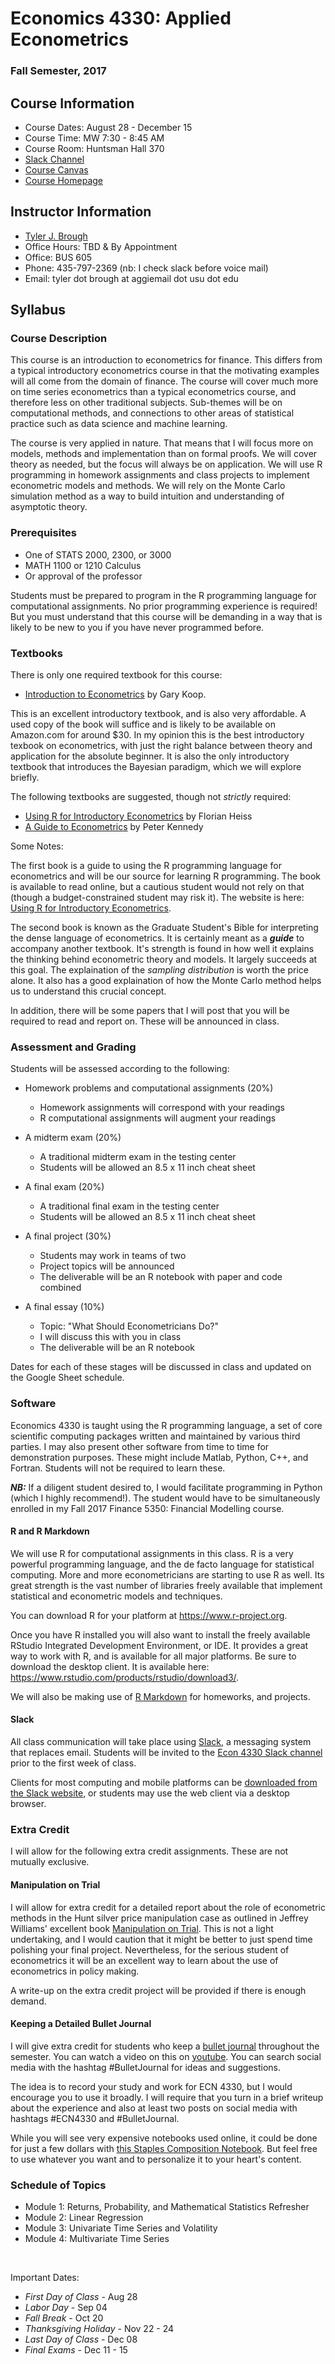 # Economics 4330: Applied Econometrics

### Fall Semester, 2017

## Course Information

- Course Dates: August 28 - December 15
- Course Time: MW 7:30 - 8:45 AM
- Course Room: Huntsman Hall 370
- [Slack Channel](https://ecn4330.slack.com)
- [Course Canvas](https://usu.instructure.com/courses/468350)
- [Course Homepage](https:/broughtj.github.com/Ecn4330)

## Instructor Information

- [Tyler J. Brough](http://tylerbrough.com)
- Office Hours: TBD & By Appointment
- Office: BUS 605
- Phone: 435-797-2369 (nb: I check slack before voice mail)
- Email: tyler dot brough at aggiemail dot usu dot edu

## Syllabus

### Course Description

This course is an introduction to econometrics for finance. This differs from a typical introductory econometrics course in that the motivating examples
will all come from the domain of finance. The course will cover much more on time series econometrics than a typical econometrics course, and therefore
less on other traditional subjects. Sub-themes will be on computational methods, and connections to other areas of statistical practice such as data
science and machine learning.

The course is very applied in nature. That means that I will focus more on models, methods and implementation than on formal proofs. We will cover theory
as needed, but the focus will always be on application. We will use R programming in homework assignments and class projects to implement econometric
models and methods. We will rely on the Monte Carlo simulation method as a way to build intuition and understanding of asymptotic theory.


### Prerequisites

* One of STATS 2000, 2300, or 3000
* MATH 1100 or 1210 Calculus
* Or approval of the professor

Students must be prepared to program in the R programming language for computational assignments. No prior programming experience is required! But you must
understand that this course will be demanding in a way that is likely to be new to you if you have never programmed before. 


### Textbooks

There is only one required textbook for this course:

* [Introduction to Econometrics](https://goo.gl/xqNUqp) by Gary Koop.

This is an excellent introductory textbook, and is also very affordable. A used copy of the book will suffice and is likely to be available on Amazon.com for around $30. In my opinion this is the best introductory texbook on econometrics, with just the right balance between theory and application for the absolute beginner. It is also the only introductory textbook that introduces the Bayesian paradigm, which we will explore briefly. 

The following textbooks are suggested, though not _strictly_ required:

* [Using R for Introductory Econometrics](https://goo.gl/PhA4Bh) by Florian Heiss
* [A Guide to Econometrics](https://goo.gl/gHFeaf) by Peter Kennedy

Some Notes: 

The first book is a guide to using the R programming language for econometrics and will be our source for learning R programming. The book is available to read online, but a cautious student would not rely on that (though a budget-constrained student may risk it). The website is here: [Using R for Introductory Econometrics](http://www.urfie.net/).

The second book is known as the Graduate Student's Bible for interpreting the dense language of econometrics. It is certainly meant as a ___guide___ to accompany another textbook. It's strength is found in how well it explains the thinking behind econometric theory and models. It largely succeeds at this goal. The explaination of the _sampling distribution_ is worth the price alone. It also has a good explaination of how the Monte Carlo method helps us to understand this crucial concept. 

In addition, there will be some papers that I will post that you will be required to read and report on. These will be announced in class. 


### Assessment and Grading

Students will be assessed according to the following:

- Homework problems and computational assignments (20%)
    + Homework assignments will correspond with your readings
    + R computational assignments will augment your readings
    
- A midterm exam (20%)
    + A traditional midterm exam in the testing center
    + Students will be allowed an 8.5 x 11 inch cheat sheet
    
- A final exam (20%)
    + A traditional final exam in the testing center
    + Students will be allowed an 8.5 x 11 inch cheat sheet

- A final project (30%)
    + Students may work in teams of two
    + Project topics will be announced
    + The deliverable will be an R notebook with paper and code combined

- A final essay (10%)
    + Topic: "What Should Econometricians Do?"
    + I will discuss this with you in class
    + The deliverable will be an R notebook

Dates for each of these stages will be discussed in class and updated on the Google Sheet schedule. 

### Software

Economics 4330 is taught using the R programming language, a set of core scientific computing packages written and maintained by various third parties. I may also present other software from time to time for demonstration purposes. These might include Matlab, Python, C++, and Fortran. Students will not be required to learn these. 

___NB:___ If a diligent student desired to, I would facilitate programming in Python (which I highly recommend!). The student would have to be simultaneously enrolled in my Fall 2017 Finance 5350: Financial Modelling course. 

#### R and R Markdown

We will use R for computational assignments in this class. R is a very powerful programming language, and the de facto
language for statistical computing. More and more econometricians are starting to use R as well. Its great strength is
the vast number of libraries freely available that implement statistical and econometric models and techniques. 

You can download R for your platform at <https://www.r-project.org>.

Once you have R installed you will also want to install the freely available RStudio Integrated Development Environment,
or IDE. It provides a great way to work with R, and is available for all major platforms. Be sure to download the
desktop client. It is available here: <https://www.rstudio.com/products/rstudio/download3/>. 

We will also be making use of [R Markdown](http://rmarkdown.rstudio.com/) for homeworks, and projects. 

#### Slack 

All class communication will take place using [Slack](https://slack.com), a messaging system that replaces email. Students will be invited to the [Econ 4330 Slack channel](https://ecn4330.slack.com) prior to the first week of class.

Clients for most computing and mobile platforms can be [downloaded from the Slack website](https://slack.com/downloads), or students may use the web client via a desktop browser.

### Extra Credit

I will allow for the following extra credit assignments. These are not mutually exclusive.

#### Manipulation on Trial

I will allow for extra credit for a detailed report about the role of econometric methods in the Hunt silver price manipulation case as outlined in Jeffrey Williams' excellent book [Manipulation on Trial](https://goo.gl/1Wsrs3). This is not a light undertaking, and I would caution that it might be better to just spend time polishing your final project. Nevertheless, for the serious student of econometrics it will be an excellent way to learn about the use of econometrics in policy making. 

A write-up on the extra credit project will be provided if there is enough demand. 

#### Keeping a Detailed Bullet Journal

I will give extra credit for students who keep a [bullet journal](http://bulletjournal.com/) throughout the semester. You can watch a video on this on [youtube](https://youtu.be/fm15cmYU0IM). You can search social media with the hashtag \#BulletJournal for ideas and suggestions. 

The idea is to record your study and work for ECN 4330, but I would encourage you to use it broadly. I will require that you turn in a brief writeup about the experience and also at least two posts on social media with hashtags \#ECN4330 and \#BulletJournal. 

While you will see very expensive notebooks used online, it could be done for just a few dollars with [this Staples Composition Notebook](https://goo.gl/GbrXUf). But feel free to use whatever you want and to personalize it to your heart's content. 

### Schedule of Topics

* Module 1: Returns, Probability, and Mathematical Statistics Refresher
* Module 2: Linear Regression
* Module 3: Univariate Time Series and Volatility
* Module 4: Multivariate Time Series

<br>

Important Dates:

* _First Day of Class_ - Aug 28
* _Labor Day_ - Sep 04
* _Fall Break_ - Oct 20 
* _Thanksgiving Holiday_ - Nov 22 - 24
* _Last Day of Class_ - Dec 08
* _Final Exams_ - Dec 11 - 15




